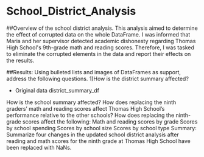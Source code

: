 # School_District_Analysis
##Overview of the school district analysis.
  This analysis aimed to determine the effect of corrupted data on the whole DataFrame. I was informed that Maria and her supervisor detected academic dishonesty regarding Thomas High School's 9th-grade math and reading scores. Therefore, I was tasked to eliminate the corrupted elements in the data and report their effects on the results. 

##Results: Using bulleted lists and images of DataFrames as support, address the following questions.
1)How is the district summary affected?
  - Original data district_summary_df 


How is the school summary affected?
How does replacing the ninth graders’ math and reading scores affect Thomas High School’s performance relative to the other schools?
How does replacing the ninth-grade scores affect the following:
Math and reading scores by grade
Scores by school spending
Scores by school size
Scores by school type
Summary: Summarize four changes in the updated school district analysis after reading and math scores for the ninth grade at Thomas High School have been replaced with NaNs.
